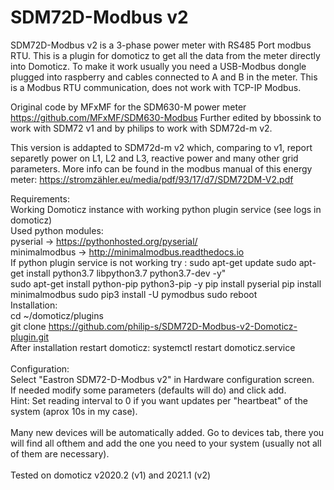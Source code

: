 # SDM72D-Modbus v2
SDM72D-Modbus v2 is a 3-phase power meter with RS485 Port modbus RTU. 
This is a plugin for domoticz to get all the data from the meter directly into Domoticz. 
To make it work usually you need a USB-Modbus dongle plugged into raspberry and cables connected to A and B in the meter. 
This is a Modbus RTU communication, does not work with TCP-IP Modbus.

Original code by MFxMF for the SDM630-M power meter https://github.com/MFxMF/SDM630-Modbus
Further edited by bbossink to work with SDM72 v1 and by philips to work with SDM72d-m v2.

This version is addapted to SDM72d-m v2 which, comparing to v1, report separetly power on L1, L2 and L3, reactive power and many other grid parameters.
More info can be found in the modbus manual of this energy meter: https://stromzähler.eu/media/pdf/93/17/d7/SDM72DM-V2.pdf

Requirements: <br>
Working Domoticz instance with working python plugin service (see logs in domoticz)<br>
Used python modules: <br>
pyserial -> https://pythonhosted.org/pyserial/ <br>
minimalmodbus -> http://minimalmodbus.readthedocs.io<br>
If python plugin service is not working try :
sudo apt-get update
sudo apt-get install python3.7 libpython3.7 python3.7-dev -y"<br>
sudo apt-get install python-pip python3-pip -y
pip install pyserial
pip install minimalmodbus
sudo pip3 install -U pymodbus
sudo reboot
<br>
Installation: <br>
cd ~/domoticz/plugins<br>
git clone https://github.com/philip-s/SDM72D-Modbus-v2-Domoticz-plugin.git <br>
After installation restart domoticz: 
systemctl restart domoticz.service <br>
<br>
Configuration: <br>
Select "Eastron SDM72-D-Modbus v2" in Hardware configuration screen.<br>
If needed modify some parameters (defaults will do) and click add.<br>
Hint: Set reading interval to 0 if you want updates per "heartbeat" of the system (aprox 10s in my case).<br>
<br>
Many new devices will be automatically added. 
Go to devices tab, there you will find all ofthem and add the one you need to your system (usually not all of them are necessary).<br>
<br>
Tested on domoticz v2020.2 (v1) and 2021.1 (v2)
<br><br><br>


